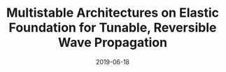 ---
title: "Multistable Architectures on Elastic Foundation for Tunable, Reversible Wave Propagation"
collection: talks
type: "Engineering Mechanics Institute Conference, ASCE"
permalink: /talks/T1_EMI_2019
venue: "Caltech"
date: 2019-06-18 #"June 18 - June 21, 2019"
location: "Pasadena, California, US"
---